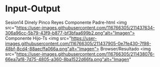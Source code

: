 # Input-Output
Sesion14
Dinely Pinco Reyes
Componente Padre-html
<img src="https://user-images.githubusercontent.com/116766305/211437634-306a96cc-5b79-43f9-b877-bf3bfaa699b2.png"alt="Imagen">
Componente Hijo-Ts
<img src="https://user-images.githubusercontent.com/116766305/211437905-0e7fe430-7f98-48bf-8cd4-88aecffa066a.png"alt="Imagen">
Browser/Resultado
<img src="https://user-images.githubusercontent.com/116766305/211438076-66ea7af8-7d75-4805-a360-8ba1522d66fa.png"alt="Imagen"
